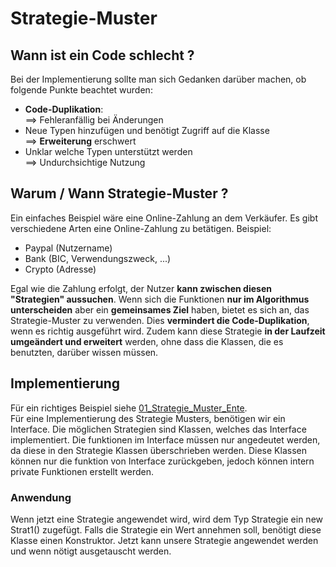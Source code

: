 <h1>Strategie-Muster</h1>
<h2>Wann ist ein Code schlecht ?</h2>
Bei der Implementierung sollte man sich Gedanken darüber machen, ob folgende 
Punkte beachtet wurden:
<ul>
    <li><b>Code-Duplikation</b>:<br>
        ==> Fehleranfällig bei Änderungen</li>
    <li>Neue Typen hinzufügen und benötigt Zugriff auf die Klasse<br>
        ==> <b>Erweiterung</b> erschwert</li>
    <li>Unklar welche Typen unterstützt werden<br>
        ==> Undurchsichtige Nutzung</li>
</ul>

<h2>Warum / Wann Strategie-Muster ?</h2>
Ein einfaches Beispiel wäre eine Online-Zahlung an dem Verkäufer. 
Es gibt verschiedene Arten eine Online-Zahlung zu betätigen. Beispiel:
<ul>
    <li>Paypal (Nutzername)</li>
    <li>Bank (BIC, Verwendungszweck, ...)</li>
    <li>Crypto (Adresse)</li>
</ul>
Egal wie die Zahlung erfolgt, der Nutzer <b>kann zwischen diesen "Strategien" 
aussuchen</b>. Wenn sich die Funktionen <b>nur im Algorithmus unterscheiden</b> aber ein 
<b>gemeinsames Ziel</b> haben, bietet es sich an, das Strategie-Muster zu verwenden. 
Dies <b>vermindert die Code-Duplikation</b>, wenn es richtig ausgeführt wird. Zudem 
kann diese Strategie <b>in der Laufzeit umgeändert und erweitert</b> werden, ohne 
dass die Klassen, die es benutzten, darüber wissen müssen. 

<h2>Implementierung</h2>
Für ein richtiges Beispiel siehe <a href="https://github.com/anvinh01/Muster/tree/main/01_Strategie_Muster_Ente">01_Strategie_Muster_Ente</a>.<br>
Für eine Implementierung des Strategie Musters, benötigen wir ein Interface. Die möglichen Strategien sind Klassen, welches das 
Interface implementiert. Die funktionen im Interface müssen nur angedeutet werden, da diese in den Strategie 
Klassen überschrieben werden. Diese Klassen können nur die funktion von Interface zurückgeben, jedoch können intern 
private Funktionen erstellt werden. <br>
<h3>Anwendung</h3>
Wenn jetzt eine Strategie angewendet wird, wird dem Typ Strategie ein new Strat1() zugefügt. 
Falls die Strategie ein Wert annehmen soll, benötigt diese Klasse einen Konstruktor. 
Jetzt kann unsere Strategie angewendet werden und wenn nötigt ausgetauscht werden. 